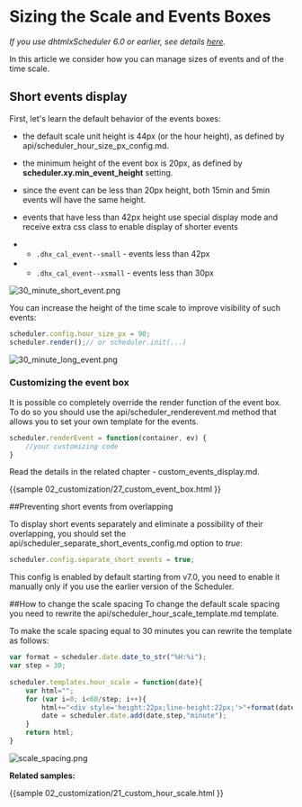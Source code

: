 Sizing the Scale and Events Boxes  
==============

*If you use dhtmlxScheduler 6.0 or earlier, see details [here](agenda_view_old.md).*

In this article we consider how you can manage sizes of events and of the time scale.

## Short events display

First, let's learn the default behavior of the events boxes:



+ the default scale unit height is 44px (or the hour height), as defined by api/scheduler_hour_size_px_config.md.
+ the minimum height of the event box is 20px, as defined by **scheduler.xy.min_event_height** setting. 
+ since the event can be less than 20px height, both 15min and 5min events will have the same height.

+ events that have less than 42px height use special display mode and receive extra css class to enable display of shorter events
+ + `.dhx_cal_event--small` - events less than 42px
+ + `.dhx_cal_event--xsmall` - events less than 30px

![30_minute_short_event.png](30_minute_short_event.png)

You can increase the height of the time scale to improve visibility of such events:

~~~js
scheduler.config.hour_size_px = 90;
scheduler.render();// or scheduler.init(...)
~~~

![30_minute_long_event.png](30_minute_long_event.png)




### Customizing the event box

It is possible co completely override the render function of the event box.
To do so you should use the api/scheduler_renderevent.md method that allows you to set your own template for the events.


~~~js
scheduler.renderEvent = function(container, ev) {
	//your customizing code
}
~~~

Read the details in the related chapter - custom_events_display.md.

{{sample
	02_customization/27_custom_event_box.html
}}

##Preventing short events from overlapping

To display short events separately and eliminate a possibility of their overlapping, 
you should set the api/scheduler_separate_short_events_config.md option to *true*:

~~~js
scheduler.config.separate_short_events = true;
~~~

This config is enabled by default starting from v7.0, you need to enable it manually only if you use the earlier version of the Scheduler.



##How to change the scale spacing
To change the default scale spacing you need to rewrite the api/scheduler_hour_scale_template.md template.
  
   
To make the scale spacing equal to 30 minutes you can rewrite the template as follows:


~~~js
var format = scheduler.date.date_to_str("%H:%i");
var step = 30;
		
scheduler.templates.hour_scale = function(date){
	var html="";
	for (var i=0; i<60/step; i++){
		html+="<div style='height:22px;line-height:22px;'>"+format(date)+"</div>";
		date = scheduler.date.add(date,step,"minute");
	}
	return html;
}

~~~


![scale_spacing.png](scale_spacing.png)

**Related samples:**

{{sample
	02_customization/21_custom_hour_scale.html
}}


